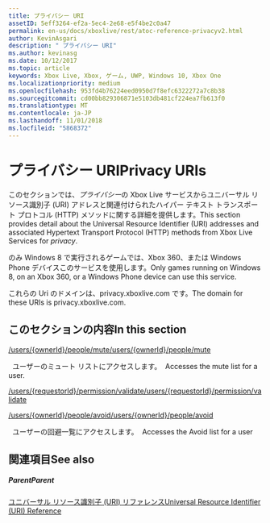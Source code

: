 ```yaml
---
title: プライバシー URI
assetID: 5eff3264-ef2a-5ec4-2e68-e5f4be2c0a47
permalink: en-us/docs/xboxlive/rest/atoc-reference-privacyv2.html
author: KevinAsgari
description: " プライバシー URI"
ms.author: kevinasg
ms.date: 10/12/2017
ms.topic: article
keywords: Xbox Live, Xbox, ゲーム, UWP, Windows 10, Xbox One
ms.localizationpriority: medium
ms.openlocfilehash: 953fd4b76224eed0950d7f8efc6322272a7c8b38
ms.sourcegitcommit: cd00bb829306871e5103db481cf224ea7fb613f0
ms.translationtype: MT
ms.contentlocale: ja-JP
ms.lasthandoff: 11/01/2018
ms.locfileid: "5868372"
---
```

# <a name="privacy-uris"></a><span data-ttu-id="d4a38-104">プライバシー URI</span><span class="sxs-lookup"><span data-stu-id="d4a38-104">Privacy URIs</span></span>
 
<span data-ttu-id="d4a38-105">このセクションでは、*プライバシー*の Xbox Live サービスからユニバーサル リソース識別子 (URI) アドレスと関連付けられたハイパー テキスト トランスポート プロトコル (HTTP) メソッドに関する詳細を提供します。</span><span class="sxs-lookup"><span data-stu-id="d4a38-105">This section provides detail about the Universal Resource Identifier (URI) addresses and associated Hypertext Transport Protocol (HTTP) methods from Xbox Live Services for *privacy*.</span></span>
 
<span data-ttu-id="d4a38-106">のみ Windows 8 で実行されるゲームでは、Xbox 360、または Windows Phone デバイスこのサービスを使用します。</span><span class="sxs-lookup"><span data-stu-id="d4a38-106">Only games running on Windows 8, on an Xbox 360, or a Windows Phone device can use this service.</span></span>
 
<span data-ttu-id="d4a38-107">これらの Uri のドメインは、privacy.xboxlive.com です。</span><span class="sxs-lookup"><span data-stu-id="d4a38-107">The domain for these URIs is privacy.xboxlive.com.</span></span>
 
<a id="ID4EPB"></a>

 
## <a name="in-this-section"></a><span data-ttu-id="d4a38-108">このセクションの内容</span><span class="sxs-lookup"><span data-stu-id="d4a38-108">In this section</span></span>

[<span data-ttu-id="d4a38-109">/users/{ownerId}/people/mute</span><span class="sxs-lookup"><span data-stu-id="d4a38-109">/users/{ownerId}/people/mute</span></span>](uri-privacyusersowneridpeoplemute.md)

<span data-ttu-id="d4a38-110">&nbsp;&nbsp;ユーザーのミュート リストにアクセスします。</span><span class="sxs-lookup"><span data-stu-id="d4a38-110">&nbsp;&nbsp;Accesses the mute list for a user.</span></span>

[<span data-ttu-id="d4a38-111">/users/{requestorId}/permission/validate</span><span class="sxs-lookup"><span data-stu-id="d4a38-111">/users/{requestorId}/permission/validate</span></span>](uri-privacyusersrequestoridpermissionvalidate.md)

[<span data-ttu-id="d4a38-112">/users/{ownerId}/people/avoid</span><span class="sxs-lookup"><span data-stu-id="d4a38-112">/users/{ownerId}/people/avoid</span></span>](uri-privacyusersxuidpeopleavoid.md)

<span data-ttu-id="d4a38-113">&nbsp;&nbsp;ユーザーの回避一覧にアクセスします。</span><span class="sxs-lookup"><span data-stu-id="d4a38-113">&nbsp;&nbsp;Accesses the Avoid list for a user</span></span>
 
<a id="ID4E2B"></a>

 
## <a name="see-also"></a><span data-ttu-id="d4a38-114">関連項目</span><span class="sxs-lookup"><span data-stu-id="d4a38-114">See also</span></span>
 
<a id="ID4E4B"></a>

 
##### <a name="parent"></a><span data-ttu-id="d4a38-115">Parent</span><span class="sxs-lookup"><span data-stu-id="d4a38-115">Parent</span></span> 

[<span data-ttu-id="d4a38-116">ユニバーサル リソース識別子 (URI) リファレンス</span><span class="sxs-lookup"><span data-stu-id="d4a38-116">Universal Resource Identifier (URI) Reference</span></span>](../atoc-xboxlivews-reference-uris.md)

   